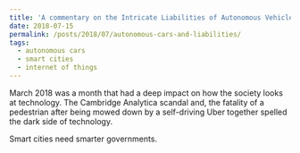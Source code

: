 ```yaml
---
title: 'A commentary on the Intricate Liabilities of Autonomous Vehicles'
date: 2018-07-15
permalink: /posts/2018/07/autonomous-cars-and-liabilities/
tags:
  - autonomous cars
  - smart cities
  - internet of things
---
```


March 2018 was a month that had a deep impact on how the society looks at technology. The Cambridge Analytica scandal and, the fatality of a pedestrian after being mowed down by a self-driving Uber together spelled the dark side of technology.

Smart cities need smarter governments. 

